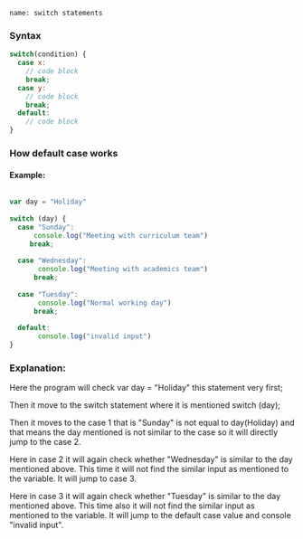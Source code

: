 ```ngMeta
name: switch statements
```
### Syntax
``` javascript
switch(condition) {
  case x:
    // code block
    break;
  case y:
    // code block
    break;
  default:
    // code block
}
```
### How default case works

#### Example:
``` javascript 

var day = "Holiday"
 
switch (day) {
  case "Sunday":
      console.log("Meeting with curriculum team")
  	 break;
 
  case "Wednesday":
       console.log("Meeting with academics team")
  	  break;
 
  case "Tuesday":
       console.log("Normal working day")
  	  break;
 
  default:
       console.log("invalid input")
}
```
### Explanation:

Here the program will check  var day = "Holiday" this statement very first;

Then it move to the switch statement where it is mentioned switch (day);

Then it moves to the case 1 that is "Sunday" is not equal to day(Holiday) and that means the day mentioned is not similar to the case so it will directly jump to the case 2.

Here in case 2 it will again check whether "Wednesday" is similar to the day mentioned above. This time it will not find the similar input as mentioned to the variable. It will jump to case 3.

Here in case 3 it will again check whether "Tuesday" is similar to the day mentioned above. This time also it will not find the similar input as mentioned to the variable. It will jump to the default case value and console "invalid input".
